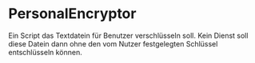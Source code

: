 # PersonalEncryptor
 Ein Script das Textdatein für Benutzer verschlüsseln soll. Kein Dienst soll diese Datein dann ohne den vom Nutzer festgelegten Schlüssel entschlüsseln können.
